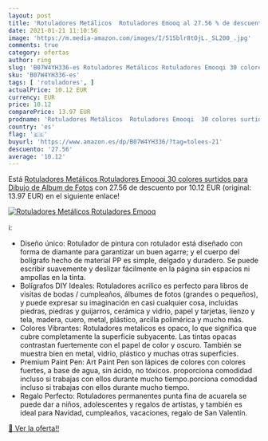 ```yaml
---
layout: post
title: 'Rotuladores Metálicos  Rotuladores Emooq al 27.56 % de descuento'
date: 2021-01-21 11:10:56
image: 'https://m.media-amazon.com/images/I/515blr8tOjL._SL200_.jpg'
comments: true
category: ofertas
author: ring
slug: 'B07W4YH336-es Rotuladores Metálicos Rotuladores Emooqi 30 colores...'
sku: 'B07W4YH336-es'
tags: [ 'rotuladores', ]
actualPrice: 10.12 EUR
currency: EUR
price: 10.12
comparePrice: 13.97 EUR
prodname: 'Rotuladores Metálicos  Rotuladores Emooqi  30 colores surtidos para Dibujo de Album de Fotos'
country: 'es'
flag: '🇪🇸'
buyurl: 'https://www.amazon.es/dp/B07W4YH336/?tag=tolees-21'
descuento: '27.56'
average: '10.12'
---
```


Está [Rotuladores Metálicos  Rotuladores Emooqi  30 colores surtidos para Dibujo de Album de Fotos](https://www.amazon.es/dp/B07W4YH336/?tag=tolees-21) con 27.56 de descuento por 10.12 EUR (original: 13.97 EUR) en el siguiente enlace!

[![Rotuladores Metálicos  Rotuladores Emooq](https://m.media-amazon.com/images/I/515blr8tOjL._SL200_.jpg)](https://www.amazon.es/dp/B07W4YH336/?tag=tolees-21)

ℹ️:

- Diseño único: Rotulador de pintura con rotulador está diseñado con forma de diamante para garantizar un buen agarre; y el cuerpo del bolígrafo hecho de material PP es simple, delgado y duradero. Se puede escribir suavemente y deslizar fácilmente en la página sin espacios ni ampollas en la tinta.
- Bolígrafos DIY Ideales: Rotuladores acrilico es perfecto para libros de visitas de bodas / cumpleaños, álbumes de fotos (grandes o pequeños), y puede expresar su imaginación en casi cualquier cosa, incluidas piedras, piedras y guijarros, cerámica y vidrio, papel y tarjetas, lienzo y tela, madera, cuero, metal, plástico, arcilla polimérica y mucho más.
- Colores Vibrantes: Rotuladores metalicos es opaco, lo que significa que cubre completamente la superficie subyacente. Las tintas opacas contrastan fuertemente con el papel de color y oscuro. También se muestra bien en metal, vidrio, plástico y muchas otras superficies.
- Premium Paint Pen: Art Paint Pen son lápices de colores con colores fuertes, a base de agua, sin ácido, no tóxicos. proporciona comodidad incluso si trabajas con ellos durante mucho tiempo.porciona comodidad incluso si trabajas con ellos durante mucho tiempo.
- Regalo Perfecto: Rotuladores permanentes punta fina de acuarela se puede dar a niños, adolescentes y regalos de artistas, y también es ideal para Navidad, cumpleaños, vacaciones, regalo de San Valentín.

[🛒 Ver la oferta!!](https://www.amazon.es/dp/B07W4YH336/?tag=tolees-21)
